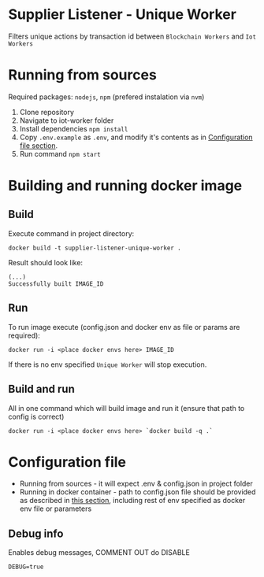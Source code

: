 # Supplier Listener - Unique Worker

Filters unique actions by transaction id between `Blockchain Workers` and `Iot Workers`

# Running from sources

Required packages: `nodejs`, `npm` (prefered instalation via `nvm`)

1. Clone repository
2. Navigate to iot-worker folder
3. Install dependencies `npm install`
4. Copy `.env.example` as `.env`, and modify it's contents as in [Configuration file section](#configuration-file).
5. Run command `npm start`

# Building and running docker image

## Build

Execute command in project directory:

```
docker build -t supplier-listener-unique-worker .
```

Result should look like:

```
(...)
Successfully built IMAGE_ID
```

## Run

To run image execute (config.json and docker env as file or params are required):

```
docker run -i <place docker envs here> IMAGE_ID
```

If there is no env specified `Unique Worker` will stop execution.

## Build and run

All in one command which will build image and run it (ensure that path to config is correct)

```
docker run -i <place docker envs here> `docker build -q .`
```

# Configuration file

- Running from sources - it will expect .env & config.json in project folder
- Running in docker container - path to config.json file should be provided as described in [this section](Building-and-running-docker-image), including rest of env specified as docker env file or parameters

## Debug info

Enables debug messages, COMMENT OUT do DISABLE

```
DEBUG=true
```
